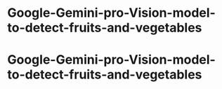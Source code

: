 # Google-Gemini-pro-Vision-model-to-detect-fruits-and-vegetables
# Google-Gemini-pro-Vision-model-to-detect-fruits-and-vegetables
